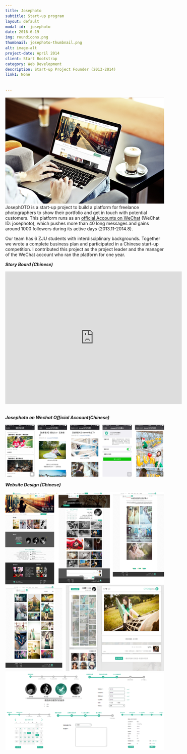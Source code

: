 ```yaml
---
title: Josephoto
subtitle: Start-up program
layout: default
modal-id: -josephoto
date: 2016-6-19
img: roundicons.png
thumbnail: josephoto-thumbnail.png
alt: image-alt
project-date: April 2014
client: Start Bootstrap
category: Web Development
description: Start-up Project Founder (2013-2014)
link1: None


---
```

<img src="img/portfolio/pic/jose-mock.jpg" class="img-responsive img-centered" alt="Josephoto web">
JosephOTO is a start-up project to build a platform for freelance photographers to show their portfolio and get in touch with potential customers. This platform runs as an <a href="https://admin.wechat.com/" target="_blank">official Accounts on WeChat</a> (WeChat ID: josephoto), which pushes more than 40 long messages and gains around 1000 followers during its active days (2013.11-2014.8). 

Our team has 6 ZJU students with interdisciplinary backgrounds. Together we wrote a complete business plan and participated in a Chinese start-up competition. I contributed this project as the project leader and the manager of the WeChat account who ran the platform for one year.

<p class="item-figure"><i><b>Story Board (Chinese)</b></i></p>
<div class="videoWrapper">
<iframe src="https://player.vimeo.com/video/174523846?title=0&byline=0&portrait=0" width="560" height="420" frameborder="0" webkitallowfullscreen mozallowfullscreen allowfullscreen></iframe>
</div>
<br>
<p class="item-figure"><i><b>Josephoto on Wechat Official Account(Chinese)</b></i></p>
<img src="img/portfolio/pic/jose-wechat.png" class="img-responsive img-centered" alt="Josephoto on Wechat Official Account">
<p class="item-figure"><i><b>Website Design (Chinese)</b></i></p>
<img src="img/portfolio/pic/jose-web1.png" class="img-responsive img-centered" alt="Josephoto web1">
<img src="img/portfolio/pic/jose-web2.png" class="img-responsive img-centered" alt="Josephoto web2">
<img src="img/portfolio/pic/jose-web3.png" class="img-responsive img-centered" alt="Josephoto web2">

